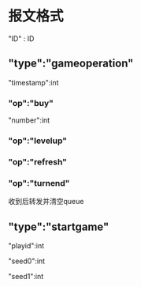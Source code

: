 # 报文格式

"ID" : ID

## "type":"gameoperation"

"timestamp":int

### "op":"buy"

"number":int

### "op":"levelup"

### "op":"refresh"

### "op":"turnend"

收到后转发并清空queue

## "type":"startgame"

"playid":int

"seed0":int

"seed1":int

